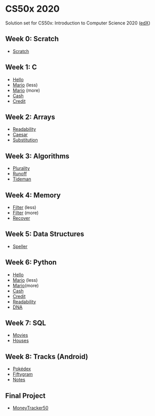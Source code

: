 # CS50x 2020

Solution set for CS50x: Introduction to Computer Science 2020 ([edX](https://cs50.harvard.edu/x/2020/weeks/0/))

## Week 0: Scratch
* [Scratch](pset0/scratch)

## Week 1: C
* [Hello](pset1/hello)
* [Mario](pset1/mario/less) (less)
* [Mario](pset1/mario/more) (more)
* [Cash](pset1/cash)
* [Credit](pset1/credit)

## Week 2: Arrays
* [Readability](pset2/readability)
* [Caesar](pset2/caesar)
* [Substitution](pset2/substitution)

## Week 3: Algorithms
* [Plurality](pset3/plurality)
* [Runoff](pset3/runoff)
* [Tideman](pset3/tideman)

## Week 4: Memory
* [Filter](pset4/filter/less) (less)
* [Filter](pset4/filter/more) (more)
* [Recover](pset4/recover)

## Week 5: Data Structures
* [Speller](pset5/speller)

## Week 6: Python
* [Hello](pset6/hello)
* [Mario](pset6/mario/less) (less)
* [Mario](pset6/mario/more)(more)
* [Cash](pset6/cash)
* [Credit](pset6/credit)
* [Readability](pset6/readability)
* [DNA](pset6/dna)

## Week 7: SQL
* [Movies](pset7/movies)
* [Houses](pset7/houses/)

## Week 8: Tracks (Android)
* [Pokédex](pset8/tracks/Pokedex)
* [Fiftygram](pset8/tracks/Fiftygram)
* [Notes](pset8/tracks/Notes)

## Final Project
* [MoneyTracker50](project/MoneyTracker50)